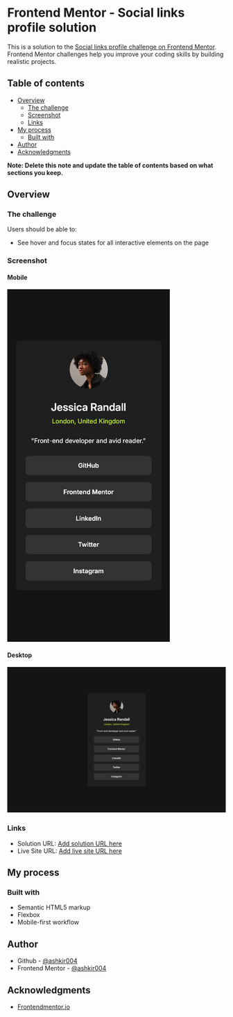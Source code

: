 # Frontend Mentor - Social links profile solution

This is a solution to the [Social links profile challenge on Frontend Mentor](https://www.frontendmentor.io/challenges/social-links-profile-UG32l9m6dQ). Frontend Mentor challenges help you improve your coding skills by building realistic projects. 

## Table of contents

- [Overview](#overview)
  - [The challenge](#the-challenge)
  - [Screenshot](#screenshot)
  - [Links](#links)
- [My process](#my-process)
  - [Built with](#built-with)
- [Author](#author)
- [Acknowledgments](#acknowledgments)

**Note: Delete this note and update the table of contents based on what sections you keep.**

## Overview

### The challenge

Users should be able to:

- See hover and focus states for all interactive elements on the page

### Screenshot

#### Mobile
![Mobile Design](./assets/images/Mobile.png)

#### Desktop
![Desktop Design](./assets/images/Desktop.png)


### Links

- Solution URL: [Add solution URL here](https://github.com/ashkir004/social-links-profile-main)
- Live Site URL: [Add live site URL here](https://ashkir004-social-links-profile-main.netlify.app/)

## My process

### Built with

- Semantic HTML5 markup
- Flexbox
- Mobile-first workflow

## Author
- Github - [@ashkir004](https://www.github.com/ashkir004)
- Frontend Mentor - [@ashkir004](https://www.frontendmentor.io/profile/ashkir004)


## Acknowledgments

- [Frontendmentor.io](https://www.frontendmentor.io/)

